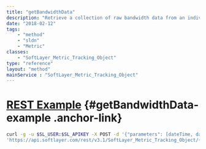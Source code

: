 ```yaml
---
title: "getBandwidthData"
description: "Retrieve a collection of raw bandwidth data from an individual public or private network tracking object. Raw data is ideal if you with to employ your own traffic storage and graphing systems. "
date: "2018-02-12"
tags:
    - "method"
    - "sldn"
    - "Metric"
classes:
    - "SoftLayer_Metric_Tracking_Object"
type: "reference"
layout: "method"
mainService : "SoftLayer_Metric_Tracking_Object"
---
```


# [REST Example](#getBandwidthData-example) <a href="/article/rest/"><i class="fas fa-question"></i></a> {#getBandwidthData-example .anchor-link} 
```bash
curl -g -u $SL_USER:$SL_APIKEY -X POST -d '{"parameters": [dateTime, dateTime, string, int]}' \
'https://api.softlayer.com/rest/v3.1/SoftLayer_Metric_Tracking_Object/{SoftLayer_Metric_Tracking_ObjectID}/getBandwidthData'
```
